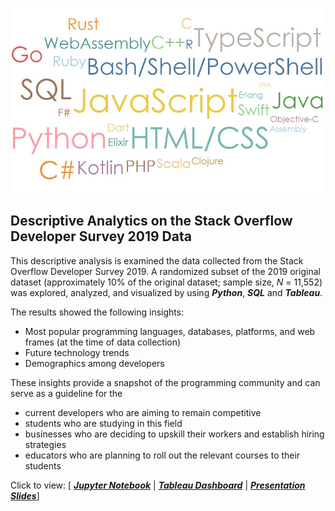 <p align="center">
    <img src="https://raw.githubusercontent.com/YanChyi/Data-Analyst-Portfolio-Projects/main/Stack%20Overflow%20Developer%20Survey%202019/Images/Cover%20Image.JPG" width="700" alt="Cover Image"/>
</p>

## **Descriptive Analytics on the Stack Overflow Developer Survey 2019 Data**
This descriptive analysis is examined the data collected from the Stack Overflow Developer Survey 2019. A randomized subset of the 2019 original dataset (approximately 10% of the original dataset; sample size, *N* = 11,552) was explored, analyzed, and visualized by using ***Python***, ***SQL*** and ***Tableau***.

The results showed the following insights: 
- Most popular programming languages, databases, platforms, and web frames (at the time of data collection)
- Future technology trends
- Demographics among developers

These insights provide a snapshot of the programming community and can serve as a guideline for the 
- current developers who are aiming to remain competitive
- students who are studying in this field
- businesses who are deciding to upskill their workers and establish hiring strategies
- educators who are planning to roll out the relevant courses to their students

Click to view: [ ***[Jupyter Notebook](https://nbviewer.org/github/YanChyi/Data-Analyst-Portfolio-Projects/blob/main/Stack%20Overflow%20Developer%20Survey%202019/Jupyter%20Notebook/Descriptive%20Analytics%20on%20the%20Stack%20Overflow%20Developer%20Survey%202019%20Data.ipynb)*** | ***[Tableau Dashboard](https://public.tableau.com/app/profile/yan.chyi/viz/DataVisualizationPartIICurrentTechnologyUsageFutureTechnologyTrendDemographicsofRespondents/CurrentTechnologyUsage)*** | ***[Presentation Slides](https://yanchyi.github.io/pdf/Stack%20Overflow%20Developer%20Survey%202019%20-%20Presentation.pdf)***]
